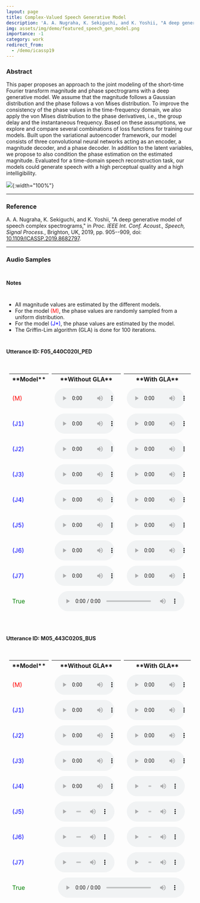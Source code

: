 ```yaml
---
layout: page
title: Complex-Valued Speech Generative Model
description: 'A. A. Nugraha, K. Sekiguchi, and K. Yoshii, "A deep generative model of speech complex spectrograms," in Proc. IEEE Int. Conf. Acoust., Speech, Signal Process., Brighton, UK, 2019, pp. 905--909.'
img: assets/img/demo/featured_speech_gen_model.png
importance: -1
category: work
redirect_from:
  - /demo/icassp19
---
```


### Abstract

This paper proposes an approach to the joint modeling of the short-time Fourier transform magnitude and phase spectrograms with a deep generative model. We assume that the magnitude follows a Gaussian distribution and the phase follows a von Mises distribution. To improve the consistency of the phase values in the time-frequency domain, we also apply the von Mises distribution to the phase derivatives, i.e., the group delay and the instantaneous frequency. Based on these assumptions, we explore and compare several combinations of loss functions for training our models.  Built upon the variational autoencoder framework, our model consists of three convolutional neural networks acting as an encoder, a magnitude decoder, and a phase decoder. In addition to the latent variables, we propose to also condition the phase estimation on the estimated magnitude. Evaluated for a time-domain speech reconstruction task, our models could generate speech with a high perceptual quality and a high intelligibility.

![](./abstract.png){:width="100%"}

---

### Reference

A. A. Nugraha, K. Sekiguchi, and K. Yoshii, "A deep generative model of speech complex spectrograms," in _Proc. IEEE Int. Conf. Acoust., Speech, Signal Process._, Brighton, UK, 2019, pp. 905--909, doi: [10.1109/ICASSP.2019.8682797](https://doi.org/10.1109/ICASSP.2019.8682797).

---

<h3 id="audio-samples">Audio Samples</h3>

<div style="height:8px;font-size:8px;">&nbsp;</div>

#### Notes

<div style="height:8px;font-size:8px;">&nbsp;</div>

* All magnitude values are estimated by the different models.
* For the model <span style="color:red">(M)</span>, the phase values are randomly sampled from a uniform distribution.
* For the model <span style="color:blue">(J\*)</span>, the phase values are estimated by the model.
* The Griffin-Lim algorithm (GLA) is done for 100 iterations.

<div style="height:8px;font-size:8px;">&nbsp;</div>

#### Utterance ID: F05_440C020I_PED

<div style="height:8px;font-size:8px;">&nbsp;</div>

<table style="width: 100%; border-collapse: separate; border-spacing: 8px;">
<colgroup>
    <col width="10%" />
    <col width="45%" />
    <col width="45%" />
</colgroup>
<thead>
    <tr class="header">
    <th>**Model**</th>
    <th>**Without GLA**</th>
    <th>**With GLA**</th>
    </tr>
</thead>
<tbody>
    <tr>
        <td markdown="span" style="color:red">(M)</td>
        <td markdown="span"><audio class="media" src="./audio/5HQ2_expM_F05_440C020I_PED_estMag_rdmPha.ogg" style="width: 95%" controls> </audio></td>
        <td markdown="span"><audio class="media" src="./audio/5HQ2_expM_F05_440C020I_PED_estMag_rdmPha_GLA1H.ogg" style="width: 95%" controls> </audio></td>
    </tr>
    <tr>
        <td markdown="span" style="color:blue">(J1)</td>
        <td markdown="span"><audio class="media" src="./audio/5HQ2_expJ1_F05_440C020I_PED_estMag_estPha.ogg" style="width: 95%" controls> </audio></td>
        <td markdown="span"><audio class="media" src="./audio/5HQ2_expJ1_F05_440C020I_PED_estMag_estPha_GLA1H.ogg" style="width: 95%" controls> </audio></td>
    </tr>
    <tr>
        <td markdown="span" style="color:blue">(J2)</td>
        <td markdown="span"><audio class="media" src="./audio/5HQ2_expJ2_F05_440C020I_PED_estMag_estPha.ogg" style="width: 95%" controls> </audio></td>
        <td markdown="span"><audio class="media" src="./audio/5HQ2_expJ2_F05_440C020I_PED_estMag_estPha_GLA1H.ogg" style="width: 95%" controls> </audio></td>
    </tr>
    <tr>
        <td markdown="span" style="color:blue">(J3)</td>
        <td markdown="span"><audio class="media" src="./audio/5HQ2_expJ3_F05_440C020I_PED_estMag_estPha.ogg" style="width: 95%" controls> </audio></td>
        <td markdown="span"><audio class="media" src="./audio/5HQ2_expJ3_F05_440C020I_PED_estMag_estPha_GLA1H.ogg" style="width: 95%" controls> </audio></td>
    </tr>
    <tr>
        <td markdown="span" style="color:blue">(J4)</td>
        <td markdown="span"><audio class="media" src="./audio/5HQ2_expJ4_F05_440C020I_PED_estMag_estPha.ogg" style="width: 95%" controls> </audio></td>
        <td markdown="span"><audio class="media" src="./audio/5HQ2_expJ4_F05_440C020I_PED_estMag_estPha_GLA1H.ogg" style="width: 95%" controls> </audio></td>
    </tr>
    <tr>
        <td markdown="span" style="color:blue">(J5)</td>
        <td markdown="span"><audio class="media" src="./audio/5HQ2_expJ5_F05_440C020I_PED_estMag_estPha.ogg" style="width: 95%" controls> </audio></td>
        <td markdown="span"><audio class="media" src="./audio/5HQ2_expJ5_F05_440C020I_PED_estMag_estPha_GLA1H.ogg" style="width: 95%" controls> </audio></td>
    </tr>
    <tr>
        <td markdown="span" style="color:blue">(J6)</td>
        <td markdown="span"><audio class="media" src="./audio/5HQ2_expJ6_F05_440C020I_PED_estMag_estPha.ogg" style="width: 95%" controls> </audio></td>
        <td markdown="span"><audio class="media" src="./audio/5HQ2_expJ6_F05_440C020I_PED_estMag_estPha_GLA1H.ogg" style="width: 95%" controls> </audio></td>
    </tr>
    <tr>
        <td markdown="span" style="color:blue">(J7)</td>
        <td markdown="span"><audio class="media" src="./audio/5HQ2_expJ7_F05_440C020I_PED_estMag_estPha.ogg" style="width: 95%" controls> </audio></td>
        <td markdown="span"><audio class="media" src="./audio/5HQ2_expJ7_F05_440C020I_PED_estMag_estPha_GLA1H.ogg" style="width: 95%" controls> </audio></td>
    </tr>
    <tr>
        <td markdown="span" style="color:green">True</td>
        <td markdown="span" colspan="2" style="text-align:center"><audio class="media" src="./audio/F05_440C020I_PED.S.CH5.ogg" style="width: 95%" controls> </audio></td>
    </tr>
</tbody>
</table>

<div style="height:16px;font-size:16px;">&nbsp;</div>

#### Utterance ID: M05_443C020S_BUS

<div style="height:8px;font-size:8px;">&nbsp;</div>

<table style="width: 100%; border-collapse: separate; border-spacing: 8px;">
<colgroup>
    <col width="10%" />
    <col width="45%" />
    <col width="45%" />
</colgroup>
<thead>
    <tr class="header">
    <th>**Model**</th>
    <th>**Without GLA**</th>
    <th>**With GLA**</th>
    </tr>
</thead>
<tbody>
    <tr>
        <td markdown="span" style="color:red">(M)</td>
        <td markdown="span"><audio class="media" src="./audio/5HQ2_expM_M05_443C020S_BUS_estMag_rdmPha.ogg" style="width: 95%" controls> </audio></td>
        <td markdown="span"><audio class="media" src="./audio/5HQ2_expM_M05_443C020S_BUS_estMag_rdmPha_GLA1H.ogg" style="width: 95%" controls> </audio></td>
    </tr>
    <tr>
        <td markdown="span" style="color:blue">(J1)</td>
        <td markdown="span"><audio class="media" src="./audio/5HQ2_expJ1_M05_443C020S_BUS_estMag_estPha.ogg" style="width: 95%" controls> </audio></td>
        <td markdown="span"><audio class="media" src="./audio/5HQ2_expJ1_M05_443C020S_BUS_estMag_estPha_GLA1H.ogg" style="width: 95%" controls> </audio></td>
    </tr>
    <tr>
        <td markdown="span" style="color:blue">(J2)</td>
        <td markdown="span"><audio class="media" src="./audio/5HQ2_expJ2_M05_443C020S_BUS_estMag_estPha.ogg" style="width: 95%" controls> </audio></td>
        <td markdown="span"><audio class="media" src="./audio/5HQ2_expJ2_M05_443C020S_BUS_estMag_estPha_GLA1H.ogg" style="width: 95%" controls> </audio></td>
    </tr>
    <tr>
        <td markdown="span" style="color:blue">(J3)</td>
        <td markdown="span"><audio class="media" src="./audio/5HQ2_expJ3_M05_443C020S_BUS_estMag_estPha.ogg" style="width: 95%" controls> </audio></td>
        <td markdown="span"><audio class="media" src="./audio/5HQ2_expJ3_M05_443C020S_BUS_estMag_estPha_GLA1H.ogg" style="width: 95%" controls> </audio></td>
    </tr>
    <tr>
        <td markdown="span" style="color:blue">(J4)</td>
        <td markdown="span"><audio class="media" src="./audio/5HQ2_expJ4_M05_443C020S_BUS_estMag_estPha.ogg" style="width: 95%" controls> </audio></td>
        <td markdown="span"><audio class="media" src="./audio/5HQ2_expJ4_M05_443C020S_BUS_estMag_estPha_GLA1H.ogg" style="width: 95%" controls> </audio></td>
    </tr>
    <tr>
        <td markdown="span" style="color:blue">(J5)</td>
        <td markdown="span"><audio class="media" src="./audio/5HQ2_expJ5_M05_443C020S_BUS_estMag_estPha.ogg" style="width: 95%" controls> </audio></td>
        <td markdown="span"><audio class="media" src="./audio/5HQ2_expJ5_M05_443C020S_BUS_estMag_estPha_GLA1H.ogg" style="width: 95%" controls> </audio></td>
    </tr>
    <tr>
        <td markdown="span" style="color:blue">(J6)</td>
        <td markdown="span"><audio class="media" src="./audio/5HQ2_expJ6_M05_443C020S_BUS_estMag_estPha.ogg" style="width: 95%" controls> </audio></td>
        <td markdown="span"><audio class="media" src="./audio/5HQ2_expJ6_M05_443C020S_BUS_estMag_estPha_GLA1H.ogg" style="width: 95%" controls> </audio></td>
    </tr>
    <tr>
        <td markdown="span" style="color:blue">(J7)</td>
        <td markdown="span"><audio class="media" src="./audio/5HQ2_expJ7_M05_443C020S_BUS_estMag_estPha.ogg" style="width: 95%" controls> </audio></td>
        <td markdown="span"><audio class="media" src="./audio/5HQ2_expJ7_M05_443C020S_BUS_estMag_estPha_GLA1H.ogg" style="width: 95%" controls> </audio></td>
    </tr>
    <tr>
        <td markdown="span" style="color:green">True</td>
        <td markdown="span" colspan="2" style="text-align:center"><audio class="media" src="./audio/M05_443C020S_BUS.S.CH5.ogg" style="width: 95%" controls> </audio></td>
    </tr>
</tbody>
</table>

<div style="height:16px;font-size:16px;">&nbsp;</div>
